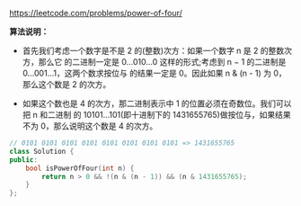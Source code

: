 https://leetcode.com/problems/power-of-four/

**算法说明：**

*   首先我们考虑一个数字是不是 2 的(整数)次方：如果一个数字 n 是 2 的整数次方，那么它 的二进制一定是 0...010...0 这样的形式;考虑到 n − 1 的二进制是 0...001...1，这两个数求按位与 的结果一定是 0。因此如果 n & (n - 1) 为 0，那么这个数是 2 的次方。

*   如果这个数也是 4 的次方，那二进制表示中 1 的位置必须在奇数位。我们可以把 n 和二进制 的 10101...101(即十进制下的 1431655765)做按位与，如果结果不为 0，那么说明这个数是 4 的次方。

```c++
// 0101 0101 0101 0101 0101 0101 0101 0101 => 1431655765
class Solution {
public:
    bool isPowerOfFour(int n) {
        return n > 0 && !(n & (n - 1)) && (n & 1431655765);
    }
};
```


